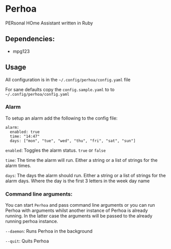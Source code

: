 # Perhoa
PERsonal HOme Assistant written in Ruby

## Dependencies: 
  * mpg123

## Usage
All configuration is in the `~/.config/perhoa/config.yaml` file

For sane defaults copy the `config.sample.yaml` to to `~/.config/perhoa/config.yaml`

### Alarm

To setup an alarm add the following to the config file:
```
alarm: 
  enabled: true
  time: "14:47"
  days: ["mon", "tue", "wed", "thu", "fri", "sat", "sun"]
```

`enabled`: Toggles the alarm status. `true` or `false`

`time`: The time the alarm will run. Either a string or a list of strings for the alarm times.

`days`: The days the alarm should run. Either a string or a list of strings for the alarm days. Where the day is the first 3 letters in the week day name

### Command line arguments:

You can start `Perhoa` and pass command line arguments or you can run Perhoa with arguments whilst another instance of Perhoa is already running. In the latter case the arguments will be passed to the already running perhoa instance.

`--daemon`: Runs Perhoa in the background

`--quit`: Quits Perhoa
